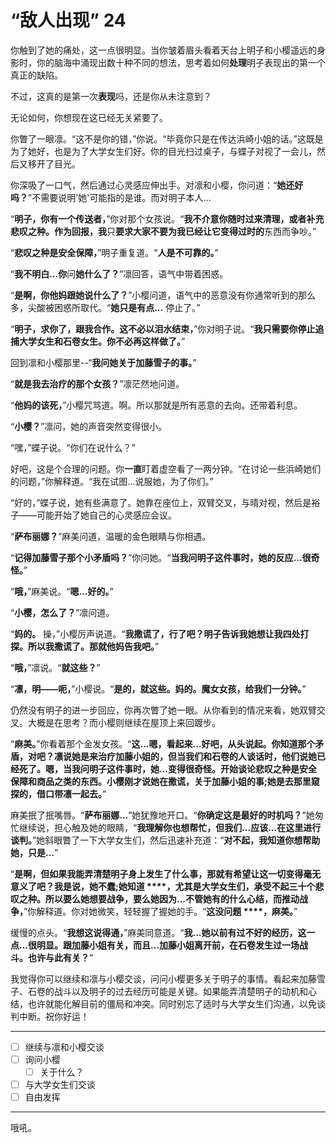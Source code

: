 # “敌人出现” 24

你触到了她的痛处，这一点很明显。当你皱着眉头看着天台上明子和小樱遥远的身影时，你的脑海中涌现出数十种不同的想法，思考着如何**处理**明子表现出的第一个真正的缺陷。

不过，这真的是第一次**表现**吗，还是你从未注意到？

无论如何，你想现在这已经无关紧要了。

你瞥了一眼凛。“这不是你的错，”你说。“毕竟你只是在传达浜崎小姐的话。”这既是为了她好，也是为了大学女生们好。你的目光扫过桌子，与蝶子对视了一会儿，然后又移开了目光。

你深吸了一口气，然后通过心灵感应伸出手。对凛和小樱，你问道：“**她还好吗？**”不需要说明'她'可能指的是谁。而对明子本人...

“**明子，你有一个传送者，**”你对那个女孩说。“**我不介意你随时过来清理，或者补充悲叹之种。作为回报，我**只**要求大家不要为我已经让它变得过时的**东西而争吵。”

“**悲叹之种是安全保障，**”明子重复道。“**人是不可靠的。**”

“**我不明白...你**问**她什么了？**”凛回答，语气中带着困惑。

“**是啊，你他妈跟她说什么了？**”小樱问道，语气中的恶意没有你通常听到的那么多，尖酸被困惑所取代。“**她只是有点...** 停止了。”

“**明子，求你了，**跟我合作**。这不必以泪水结束，**”你对明子说。“**我只需要你停止追捕大学女生和石卷女生。你不必再这样做了。**”

回到凛和小樱那里--“**我问她关于加藤雪子的事。**”

“**就是我去治疗的那个女孩？**”凛茫然地问道。

“**他妈的该死，**”小樱咒骂道。啊。所以那就是所有恶意的去向。还带着利息。

“**小樱？**”凛问，她的声音突然变得很小。

“嘿，”蝶子说。“你们在说什么？”

好吧，这是个合理的问题。你**一直**盯着虚空看了一两分钟。“在讨论一些浜崎她们的问题，”你解释道。“我在试图...说服她，为了你们。”

“好的，”蝶子说，她有些满意了。她靠在座位上，双臂交叉，与晴对视，然后是裕子——可能开始了她自己的心灵感应会议。

“**萨布丽娜？**”麻美问道，温暖的金色眼睛与你相遇。

“**记得加藤雪子那个小矛盾吗？**”你问她。“**当我问明子这件事时，她的反应...很奇怪。**”

“**哦，**”麻美说。“**嗯...好的。**”

“**小樱，怎么了？**”凛问道。

“**妈的。** 操，”小樱厉声说道。“**我撒谎了，行了吧？明子告诉我她想让我四处打探。所以我撒谎了。那就他妈告我吧。**”

“**哦，**”凛说。“**就这些？**”

“**凛，明——呃，**”小樱说。“**是的，就这些。妈的。魔女女孩，给我们一分钟。**”

仍然没有明子的进一步回应，你再次瞥了她一眼。从你看到的情况来看，她双臂交叉。大概是在思考？而小樱则继续在屋顶上来回踱步。

“**麻美。**”你看着那个金发女孩。“**这...嗯，看起来...好吧，从头说起。你知道那个矛盾，对吧？凛说她是来治疗加藤小姐的，但当我们和石卷的人谈话时，他们说她已经死了。嗯，当我问明子这件事时，她...变得很奇怪。开始谈论悲叹之种是安全保障和商品之类的东西。小樱刚才说她在撒谎，关于加藤小姐的事;她是去那里窥探的，借口带凛一起去。**”

麻美抿了抿嘴唇。“**萨布丽娜...**”她犹豫地开口。“**你确定这是最好的时机吗？**”她匆忙继续说，担心触及她的眼睛，“**我理解你也想帮忙，但我们...应该...在这里进行谈判。**”她斜眼瞥了一下大学女生们，然后迅速补充道：“**对不起，我知道你想帮助她，只是...**”

“**是啊，但如果我能弄清楚明子身上发生了什么事，那就有希望让这一切变得毫无意义了吧？我是说，她不蠢;她知道 ****，尤其是大学女生们，承受不起三十个悲叹之种。所以要么她想要战争，要么她因为...不管她有的什么心结，而推动战争，**”你解释道。你对她微笑，轻轻握了握她的手。“**这没问题 ****，麻美。**”

缓慢的点头。“**我想这说得通，**”麻美同意道。“**我...她以前有过不好的经历，这一点...很明显。跟加藤小姐有关，而且...加藤小姐离开前，在石卷发生过一场战斗。也许与此有关？**”

我觉得你可以继续和凛与小樱交谈，问问小樱更多关于明子的事情。看起来加藤雪子、石卷的战斗以及明子的过去经历可能是关键。如果能弄清楚明子的动机和心结，也许就能化解目前的僵局和冲突。同时别忘了适时与大学女生们沟通，以免谈判中断。祝你好运！

---

- [ ] 继续与凛和小樱交谈
- [ ] 询问小樱
  - [ ] 关于什么？
- [ ] 与大学女生们交谈
- [ ] 自由发挥

---

哦吼。
